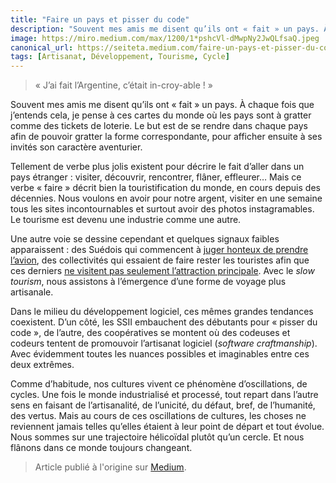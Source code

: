 ```yaml
---
title: "Faire un pays et pisser du code"
description: "Souvent mes amis me disent qu’ils ont « fait » un pays. À chaque fois que j’entends cela, je pense à ces cartes du monde où les pays sont à gratter comme des tickets de loterie."
image: https://miro.medium.com/max/1200/1*pshcVl-dMwpNy2JwQLfsaQ.jpeg
canonical_url: https://seiteta.medium.com/faire-un-pays-et-pisser-du-code-fc7ec913319c
tags: [Artisanat, Développement, Tourisme, Cycle]
---
```


> « J’ai fait l’Argentine, c’était in-croy-able ! »

Souvent mes amis me disent qu’ils ont « fait » un pays. À chaque fois que j’entends cela, je pense à ces cartes du monde où les pays sont à gratter comme des tickets de loterie. Le but est de se rendre dans chaque pays afin de pouvoir gratter la forme correspondante, pour afficher ensuite à ses invités son caractère aventurier.

Tellement de verbe plus jolis existent pour décrire le fait d’aller dans un pays étranger : visiter, découvrir, rencontrer, flâner, effleurer… Mais ce verbe « faire » décrit bien la touristification du monde, en cours depuis des décennies. Nous voulons en avoir pour notre argent, visiter en une semaine tous les sites incontournables et surtout avoir des photos instagramables. Le tourisme est devenu une industrie comme une autre.

Une autre voie se dessine cependant et quelques signaux faibles apparaissent : des Suédois qui commencent à [juger honteux de prendre l’avion](https://www.lemonde.fr/planete/article/2019/04/02/climat-la-honte-de-voler-gagne-du-terrain-chez-les-suedois_5444664_3244.html), des collectivités qui essaient de faire rester les touristes afin que ces derniers [ne visitent pas seulement l’attraction principale](https://lelephant-larevue.fr/thematiques/inventer-une-autre-maniere-detre-touristes/). Avec le *slow tourism*, nous assistons à l’émergence d’une forme de voyage plus artisanale.

Dans le milieu du développement logiciel, ces mêmes grandes tendances coexistent. D’un côté, les SSII embauchent des débutants pour « pisser du code », de l’autre, des coopératives se montent où des codeuses et codeurs tentent de promouvoir l’artisanat logiciel (*software craftmanship*). Avec évidemment toutes les nuances possibles et imaginables entre ces deux extrêmes.

Comme d’habitude, nos cultures vivent ce phénomène d’oscillations, de cycles. Une fois le monde industrialisé et processé, tout repart dans l’autre sens en faisant de l’artisanalité, de l’unicité, du défaut, bref, de l’humanité, des vertus. Mais au cours de ces oscillations de cultures, les choses ne reviennent jamais telles qu’elles étaient à leur point de départ et tout évolue. Nous sommes sur une trajectoire hélicoïdal plutôt qu’un cercle. Et nous flânons dans ce monde toujours changeant.

> Article publié à l'origine sur [Medium](https://seiteta.medium.com/faire-un-pays-et-pisser-du-code-fc7ec913319c).
